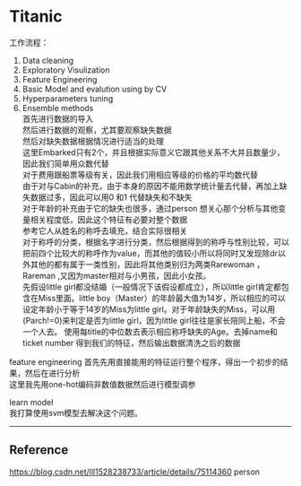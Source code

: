 # Titanic
工作流程：  
1. Data cleaning  
2. Exploratory Visulization  
3. Feature Engineering  
4. Basic Model and evalution using by CV  
5. Hyperparameters tuning  
6. Ensemble methods  
首先进行数据的导入  
然后进行数据的观察，尤其要观察缺失数据  
然后对缺失数据根据情况进行适当的处理  
这里Embarked只有2个，并且根据实际意义它跟其他关系不大并且数量少，因此我们简单用众数代替  
对于费用跟船票等级有关，因此我们用相应等级的价格的平均数代替  
由于对与Cabin的补充，由于本身的原因不能用数学统计量去代替，再加上缺失数据过多，因此可以用0 和1 代替缺失和不缺失  
对于年龄的补充由于它的缺失也很多，通过person 想关心那个分析与其他变量相关程度低，因此这个特征有必要对整个数据  
参考它人从姓名的称呼去填充，结合实际很相关  
对于称呼的分类，根据名字进行分类，然后根据得到的称呼与性别比较，可以把前四个比较大的称呼作为value，而其他的值较小所以将同时又发现除dr以外其他的都有属于一类性别，因此将其他类别归为两类Rarewoman ，Rareman  ,又因为master相对与小男孩，因此小女孩。  
先假设little girl都没结婚（一般情况下该假设都成立），所以little girl肯定都包含在Miss里面。little boy（Master）的年龄最大值为14岁，所以相应的可以设定年龄小于等于14岁的Miss为little girl。对于年龄缺失的Miss，可以用(Parch!=0)来判定是否为little girl，因为little girl往往是家长陪同上船，不会一个人去。  使用每title的中位数去表示相应称呼缺失的Age。去掉name和ticket number 得到我们的特征，然后输出数据清洗之后的数据  

feature engineering
首先先用直接能用的特征运行整个程序，得出一个初步的结果，然后在进行分析  
这里我先用one-hot编码非数值数据然后进行模型调参

learn model  
我打算使用svm模型去解决这个问题。  






***  
Reference  
----  
https://blog.csdn.net/lll1528238733/article/details/75114360  person
